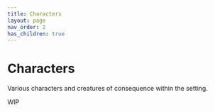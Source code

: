 ```yaml
---
title: Characters
layout: page
nav_order: 2
has_children: true
---
```


# Characters
Various characters and creatures of consequence within the setting.

WIP
